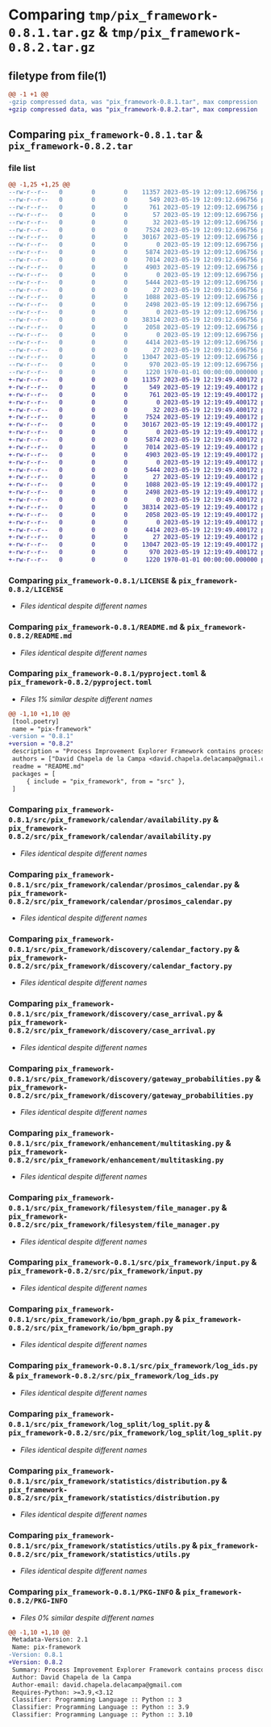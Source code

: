 # Comparing `tmp/pix_framework-0.8.1.tar.gz` & `tmp/pix_framework-0.8.2.tar.gz`

## filetype from file(1)

```diff
@@ -1 +1 @@
-gzip compressed data, was "pix_framework-0.8.1.tar", max compression
+gzip compressed data, was "pix_framework-0.8.2.tar", max compression
```

## Comparing `pix_framework-0.8.1.tar` & `pix_framework-0.8.2.tar`

### file list

```diff
@@ -1,25 +1,25 @@
--rw-r--r--   0        0        0    11357 2023-05-19 12:09:12.696756 pix_framework-0.8.1/LICENSE
--rw-r--r--   0        0        0      549 2023-05-19 12:09:12.696756 pix_framework-0.8.1/README.md
--rw-r--r--   0        0        0      761 2023-05-19 12:09:12.696756 pix_framework-0.8.1/pyproject.toml
--rw-r--r--   0        0        0       57 2023-05-19 12:09:12.696756 pix_framework-0.8.1/src/pix_framework/__init__.py
--rw-r--r--   0        0        0       32 2023-05-19 12:09:12.696756 pix_framework-0.8.1/src/pix_framework/calendar/__init__.py
--rw-r--r--   0        0        0     7524 2023-05-19 12:09:12.696756 pix_framework-0.8.1/src/pix_framework/calendar/availability.py
--rw-r--r--   0        0        0    30167 2023-05-19 12:09:12.696756 pix_framework-0.8.1/src/pix_framework/calendar/prosimos_calendar.py
--rw-r--r--   0        0        0        0 2023-05-19 12:09:12.696756 pix_framework-0.8.1/src/pix_framework/discovery/__init__.py
--rw-r--r--   0        0        0     5874 2023-05-19 12:09:12.696756 pix_framework-0.8.1/src/pix_framework/discovery/calendar_factory.py
--rw-r--r--   0        0        0     7014 2023-05-19 12:09:12.696756 pix_framework-0.8.1/src/pix_framework/discovery/case_arrival.py
--rw-r--r--   0        0        0     4903 2023-05-19 12:09:12.696756 pix_framework-0.8.1/src/pix_framework/discovery/gateway_probabilities.py
--rw-r--r--   0        0        0        0 2023-05-19 12:09:12.696756 pix_framework-0.8.1/src/pix_framework/enhancement/__init__.py
--rw-r--r--   0        0        0     5444 2023-05-19 12:09:12.696756 pix_framework-0.8.1/src/pix_framework/enhancement/multitasking.py
--rw-r--r--   0        0        0       27 2023-05-19 12:09:12.696756 pix_framework-0.8.1/src/pix_framework/filesystem/__init__.py
--rw-r--r--   0        0        0     1088 2023-05-19 12:09:12.696756 pix_framework-0.8.1/src/pix_framework/filesystem/file_manager.py
--rw-r--r--   0        0        0     2498 2023-05-19 12:09:12.696756 pix_framework-0.8.1/src/pix_framework/input.py
--rw-r--r--   0        0        0        0 2023-05-19 12:09:12.696756 pix_framework-0.8.1/src/pix_framework/io/__init__.py
--rw-r--r--   0        0        0    38314 2023-05-19 12:09:12.696756 pix_framework-0.8.1/src/pix_framework/io/bpm_graph.py
--rw-r--r--   0        0        0     2058 2023-05-19 12:09:12.696756 pix_framework-0.8.1/src/pix_framework/log_ids.py
--rw-r--r--   0        0        0        0 2023-05-19 12:09:12.696756 pix_framework-0.8.1/src/pix_framework/log_split/__init__.py
--rw-r--r--   0        0        0     4414 2023-05-19 12:09:12.696756 pix_framework-0.8.1/src/pix_framework/log_split/log_split.py
--rw-r--r--   0        0        0       27 2023-05-19 12:09:12.696756 pix_framework-0.8.1/src/pix_framework/statistics/__init__.py
--rw-r--r--   0        0        0    13047 2023-05-19 12:09:12.696756 pix_framework-0.8.1/src/pix_framework/statistics/distribution.py
--rw-r--r--   0        0        0      970 2023-05-19 12:09:12.696756 pix_framework-0.8.1/src/pix_framework/statistics/utils.py
--rw-r--r--   0        0        0     1220 1970-01-01 00:00:00.000000 pix_framework-0.8.1/PKG-INFO
+-rw-r--r--   0        0        0    11357 2023-05-19 12:19:49.400172 pix_framework-0.8.2/LICENSE
+-rw-r--r--   0        0        0      549 2023-05-19 12:19:49.400172 pix_framework-0.8.2/README.md
+-rw-r--r--   0        0        0      761 2023-05-19 12:19:49.400172 pix_framework-0.8.2/pyproject.toml
+-rw-r--r--   0        0        0        0 2023-05-19 12:19:49.400172 pix_framework-0.8.2/src/pix_framework/__init__.py
+-rw-r--r--   0        0        0       32 2023-05-19 12:19:49.400172 pix_framework-0.8.2/src/pix_framework/calendar/__init__.py
+-rw-r--r--   0        0        0     7524 2023-05-19 12:19:49.400172 pix_framework-0.8.2/src/pix_framework/calendar/availability.py
+-rw-r--r--   0        0        0    30167 2023-05-19 12:19:49.400172 pix_framework-0.8.2/src/pix_framework/calendar/prosimos_calendar.py
+-rw-r--r--   0        0        0        0 2023-05-19 12:19:49.400172 pix_framework-0.8.2/src/pix_framework/discovery/__init__.py
+-rw-r--r--   0        0        0     5874 2023-05-19 12:19:49.400172 pix_framework-0.8.2/src/pix_framework/discovery/calendar_factory.py
+-rw-r--r--   0        0        0     7014 2023-05-19 12:19:49.400172 pix_framework-0.8.2/src/pix_framework/discovery/case_arrival.py
+-rw-r--r--   0        0        0     4903 2023-05-19 12:19:49.400172 pix_framework-0.8.2/src/pix_framework/discovery/gateway_probabilities.py
+-rw-r--r--   0        0        0        0 2023-05-19 12:19:49.400172 pix_framework-0.8.2/src/pix_framework/enhancement/__init__.py
+-rw-r--r--   0        0        0     5444 2023-05-19 12:19:49.400172 pix_framework-0.8.2/src/pix_framework/enhancement/multitasking.py
+-rw-r--r--   0        0        0       27 2023-05-19 12:19:49.400172 pix_framework-0.8.2/src/pix_framework/filesystem/__init__.py
+-rw-r--r--   0        0        0     1088 2023-05-19 12:19:49.400172 pix_framework-0.8.2/src/pix_framework/filesystem/file_manager.py
+-rw-r--r--   0        0        0     2498 2023-05-19 12:19:49.400172 pix_framework-0.8.2/src/pix_framework/input.py
+-rw-r--r--   0        0        0        0 2023-05-19 12:19:49.400172 pix_framework-0.8.2/src/pix_framework/io/__init__.py
+-rw-r--r--   0        0        0    38314 2023-05-19 12:19:49.400172 pix_framework-0.8.2/src/pix_framework/io/bpm_graph.py
+-rw-r--r--   0        0        0     2058 2023-05-19 12:19:49.400172 pix_framework-0.8.2/src/pix_framework/log_ids.py
+-rw-r--r--   0        0        0        0 2023-05-19 12:19:49.400172 pix_framework-0.8.2/src/pix_framework/log_split/__init__.py
+-rw-r--r--   0        0        0     4414 2023-05-19 12:19:49.400172 pix_framework-0.8.2/src/pix_framework/log_split/log_split.py
+-rw-r--r--   0        0        0       27 2023-05-19 12:19:49.400172 pix_framework-0.8.2/src/pix_framework/statistics/__init__.py
+-rw-r--r--   0        0        0    13047 2023-05-19 12:19:49.400172 pix_framework-0.8.2/src/pix_framework/statistics/distribution.py
+-rw-r--r--   0        0        0      970 2023-05-19 12:19:49.400172 pix_framework-0.8.2/src/pix_framework/statistics/utils.py
+-rw-r--r--   0        0        0     1220 1970-01-01 00:00:00.000000 pix_framework-0.8.2/PKG-INFO
```

### Comparing `pix_framework-0.8.1/LICENSE` & `pix_framework-0.8.2/LICENSE`

 * *Files identical despite different names*

### Comparing `pix_framework-0.8.1/README.md` & `pix_framework-0.8.2/README.md`

 * *Files identical despite different names*

### Comparing `pix_framework-0.8.1/pyproject.toml` & `pix_framework-0.8.2/pyproject.toml`

 * *Files 1% similar despite different names*

```diff
@@ -1,10 +1,10 @@
 [tool.poetry]
 name = "pix-framework"
-version = "0.8.1"
+version = "0.8.2"
 description = "Process Improvement Explorer Framework contains process discovery and improvement modules of the Process Improvement Explorer project."
 authors = ["David Chapela de la Campa <david.chapela.delacampa@gmail.com>", "Ihar Suvorau <ihar.suvorau@gmail.com>"]
 readme = "README.md"
 packages = [
     { include = "pix_framework", from = "src" },
 ]
```

### Comparing `pix_framework-0.8.1/src/pix_framework/calendar/availability.py` & `pix_framework-0.8.2/src/pix_framework/calendar/availability.py`

 * *Files identical despite different names*

### Comparing `pix_framework-0.8.1/src/pix_framework/calendar/prosimos_calendar.py` & `pix_framework-0.8.2/src/pix_framework/calendar/prosimos_calendar.py`

 * *Files identical despite different names*

### Comparing `pix_framework-0.8.1/src/pix_framework/discovery/calendar_factory.py` & `pix_framework-0.8.2/src/pix_framework/discovery/calendar_factory.py`

 * *Files identical despite different names*

### Comparing `pix_framework-0.8.1/src/pix_framework/discovery/case_arrival.py` & `pix_framework-0.8.2/src/pix_framework/discovery/case_arrival.py`

 * *Files identical despite different names*

### Comparing `pix_framework-0.8.1/src/pix_framework/discovery/gateway_probabilities.py` & `pix_framework-0.8.2/src/pix_framework/discovery/gateway_probabilities.py`

 * *Files identical despite different names*

### Comparing `pix_framework-0.8.1/src/pix_framework/enhancement/multitasking.py` & `pix_framework-0.8.2/src/pix_framework/enhancement/multitasking.py`

 * *Files identical despite different names*

### Comparing `pix_framework-0.8.1/src/pix_framework/filesystem/file_manager.py` & `pix_framework-0.8.2/src/pix_framework/filesystem/file_manager.py`

 * *Files identical despite different names*

### Comparing `pix_framework-0.8.1/src/pix_framework/input.py` & `pix_framework-0.8.2/src/pix_framework/input.py`

 * *Files identical despite different names*

### Comparing `pix_framework-0.8.1/src/pix_framework/io/bpm_graph.py` & `pix_framework-0.8.2/src/pix_framework/io/bpm_graph.py`

 * *Files identical despite different names*

### Comparing `pix_framework-0.8.1/src/pix_framework/log_ids.py` & `pix_framework-0.8.2/src/pix_framework/log_ids.py`

 * *Files identical despite different names*

### Comparing `pix_framework-0.8.1/src/pix_framework/log_split/log_split.py` & `pix_framework-0.8.2/src/pix_framework/log_split/log_split.py`

 * *Files identical despite different names*

### Comparing `pix_framework-0.8.1/src/pix_framework/statistics/distribution.py` & `pix_framework-0.8.2/src/pix_framework/statistics/distribution.py`

 * *Files identical despite different names*

### Comparing `pix_framework-0.8.1/src/pix_framework/statistics/utils.py` & `pix_framework-0.8.2/src/pix_framework/statistics/utils.py`

 * *Files identical despite different names*

### Comparing `pix_framework-0.8.1/PKG-INFO` & `pix_framework-0.8.2/PKG-INFO`

 * *Files 0% similar despite different names*

```diff
@@ -1,10 +1,10 @@
 Metadata-Version: 2.1
 Name: pix-framework
-Version: 0.8.1
+Version: 0.8.2
 Summary: Process Improvement Explorer Framework contains process discovery and improvement modules of the Process Improvement Explorer project.
 Author: David Chapela de la Campa
 Author-email: david.chapela.delacampa@gmail.com
 Requires-Python: >=3.9,<3.12
 Classifier: Programming Language :: Python :: 3
 Classifier: Programming Language :: Python :: 3.9
 Classifier: Programming Language :: Python :: 3.10
```


